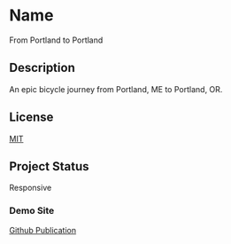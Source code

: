 # Name
From Portland to Portland

## Description
An epic bicycle journey from Portland, ME to Portland, OR.

## License
[MIT](https://choosealicense.com/licenses/mit/)

## Project Status
Responsive

### Demo Site
[Github Publication](https://sstivason.github.io/web_project_3/)
